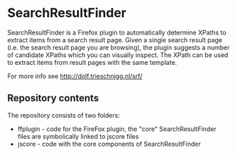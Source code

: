 # SearchResultFinder

SearchResultFinder is a Firefox plugin to automatically determine XPaths to extract items from a search result page. Given a single search result page (i.e. the search result page you are browsing), the plugin suggests a number of candidate XPaths which you can visually inspect. The XPath can be used to extract items from result pages with the same template.

For more info see http://dolf.trieschnigg.nl/srf/

## Repository contents

The repository consists of two folders:
* ffplugin - code for the FireFox plugin, the "core" SearchResultFinder files are symbolically linked to jscore files
* jscore - code with the core components of SearchResultFinder